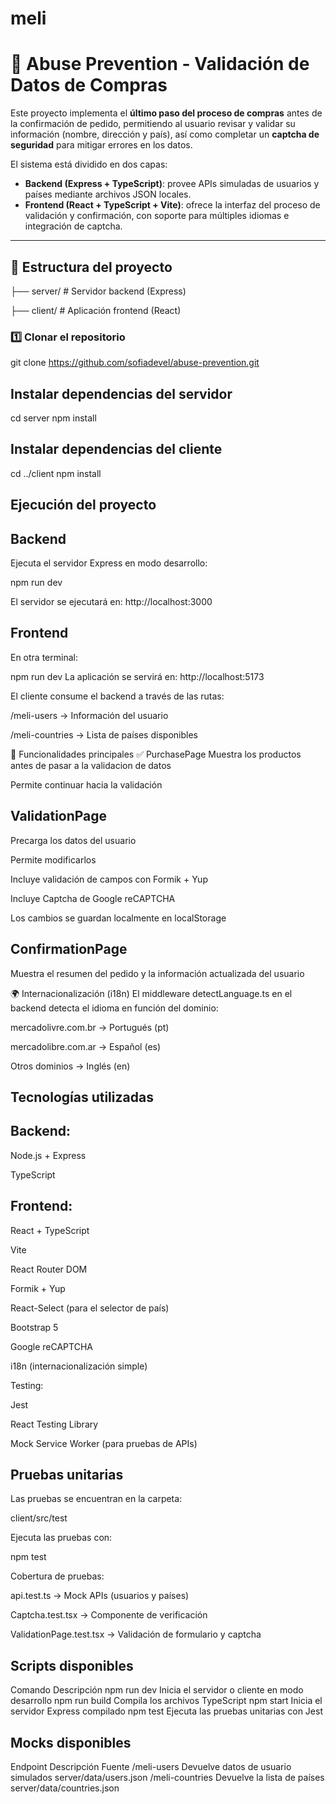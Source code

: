 ﻿# meli
# 🛒 Abuse Prevention - Validación de Datos de Compras

Este proyecto implementa el **último paso del proceso de compras** antes de la confirmación de pedido, permitiendo al usuario revisar y validar su información (nombre, dirección y país), así como completar un **captcha de seguridad** para mitigar errores en los datos.

El sistema está dividido en dos capas:
- **Backend (Express + TypeScript)**: provee APIs simuladas de usuarios y países mediante archivos JSON locales.
- **Frontend (React + TypeScript + Vite)**: ofrece la interfaz del proceso de validación y confirmación, con soporte para múltiples idiomas e integración de captcha.

---

## 🧱 Estructura del proyecto


├── server/ # Servidor backend (Express)

├── client/ # Aplicación frontend (React)

### 1️⃣ Clonar el repositorio
git clone https://github.com/sofiadevel/abuse-prevention.git
## Instalar dependencias del servidor
cd server
npm install
## Instalar dependencias del cliente
cd ../client
npm install

## Ejecución del proyecto
## Backend
Ejecuta el servidor Express en modo desarrollo:

npm run dev

El servidor se ejecutará en:
http://localhost:3000

## Frontend
En otra terminal:

npm run dev
La aplicación se servirá en:
 http://localhost:5173

El cliente consume el backend a través de las rutas:

/meli-users → Información del usuario

/meli-countries → Lista de países disponibles

🧩 Funcionalidades principales
✅ PurchasePage
Muestra los productos antes de pasar a la validacion de datos

Permite continuar hacia la validación

## ValidationPage
Precarga los datos del usuario

Permite modificarlos

Incluye validación de campos con Formik + Yup

Incluye Captcha de Google reCAPTCHA

Los cambios se guardan localmente en localStorage

## ConfirmationPage

Muestra el resumen del pedido y la información actualizada del usuario

🌍 Internacionalización (i18n)
El middleware detectLanguage.ts en el backend detecta el idioma en función del dominio:

mercadolivre.com.br → Portugués (pt)

mercadolibre.com.ar → Español (es)

Otros dominios → Inglés (en)

## Tecnologías utilizadas
## Backend:

Node.js + Express

TypeScript

## Frontend:

React + TypeScript

Vite

React Router DOM

Formik + Yup

React-Select (para el selector de país)

Bootstrap 5

Google reCAPTCHA

i18n (internacionalización simple)

Testing:

Jest

React Testing Library

Mock Service Worker (para pruebas de APIs)

## Pruebas unitarias
Las pruebas se encuentran en la carpeta:

client/src/test

Ejecuta las pruebas con:

npm test

Cobertura de pruebas:

api.test.ts → Mock APIs (usuarios y países)

Captcha.test.tsx → Componente de verificación

ValidationPage.test.tsx → Validación de formulario y captcha

## Scripts disponibles
Comando	Descripción
npm run dev	Inicia el servidor o cliente en modo desarrollo
npm run build	Compila los archivos TypeScript
npm start	Inicia el servidor Express compilado
npm test	Ejecuta las pruebas unitarias con Jest

## Mocks disponibles
Endpoint	Descripción	Fuente
/meli-users	Devuelve datos de usuario simulados	server/data/users.json
/meli-countries	Devuelve la lista de países	server/data/countries.json

